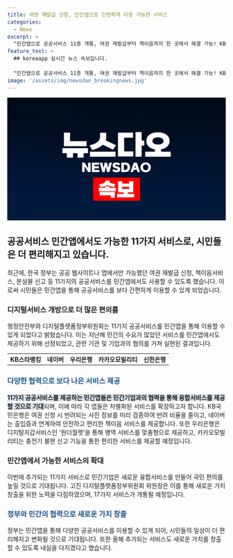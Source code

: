 ```yaml
---
title: 여권 재발급 신청, 민간앱으로 간편하게 이용 가능한 서비스
categories:
  - News
excerpt: >
  "민간앱으로 공공서비스 11종 개통, 여권 재발급부터 책이음까지 한 곳에서 해결 가능! KB스타뱅킹, 네이버, 카카오T 등 유명 앱에서 이용 가능해진 서비스에 국민들의 기대가 높아지고 있다. 정부의 노력으로 민·관의 협력을 통해 새로운 가치를 창출하는 디지털플랫폼정부의 주요 성과로 평가되고 있으며, 이에 대한 향후 기대도 높아지고 있다."
feature_text: >
  ## koreaapp 실시간 뉴스 속보입니다.

  "민간앱으로 공공서비스 11종 개통, 여권 재발급부터 책이음까지 한 곳에서 해결 가능! KB스타뱅킹, 네이버, 카카오T 등 유명 앱에서 이용 가능해진 서비스에 국민들의 기대가 높아지고 있다. 정부의 노력으로 민·관의 협력을 통해 새로운 가치를 창출하는 디지털플랫폼정부의 주요 성과로 평가되고 있으며, 이에 대한 향후 기대도 높아지고 있다."
image: '/assets/img/newsdao_breakingnews.jpg'
---
```


<p><img src="/assets/img/newsdao_breakingnews.jpg" alt="koreaapp 속보" /></p>

<h2 data-ke-size="size26">공공서비스 민간앱에서도 가능한 11가지 서비스로, 시민들은 더 편리해지고 있습니다.</h2>

<p data-ke-size="size16">최근에, 한국 정부는 공공 웹사이트나 앱에서만 가능했던 여권 재발급 신청, 책이음서비스, 분실물 신고 등 11가지의 공공서비스를 민간앱에서도 사용할 수 있도록 했습니다. 이로써 시민들은 민간앱을 통해 공공서비스를 보다 간편하게 이용할 수 있게 되었습니다.</p>

<h3>디지털서비스 개방으로 더 많은 편의를</h3>

<p data-ke-size="size16">행정안전부와 디지털플랫폼정부위원회는 11가지 공공서비스를 민간앱을 통해 이용할 수 있게 되었다고 밝혔습니다. 이는 지난해 민간의 수요가 많았던 서비스를 민간앱에서도 제공하기 위해 선정되었고, 관련 기관 및 기업과의 협의를 거쳐 실현된 결과입니다.</p>

<table>
  <tr>
    <td style="text-align: center; height: 17px;"><b>KB스타뱅킹</b></td>
    <td style="text-align: center; height: 17px;"><b>네이버</b></td>
    <td style="text-align: center; height: 17px;"><b>우리은행</b></td>
    <td style="text-align: center; height: 17px;"><b>카카오모빌리티</b></td>
    <td style="text-align: center; height: 17px;"><b>신한은행</b></td>
  </tr>
</table>

<h3><b><span style="color: #1a5490;">다양한 협력으로 보다 나은 서비스 제공</span></b></h3>

<p data-ke-size="size16"><b><span style="background-color: #21538527;">11가지 공공서비스를 제공하는 민간앱들은 민간기업과의 협력을 통해 융합서비스를 제공할 것으로 기대</span></b>되며, 이에 따라 각 앱들은 차별화된 서비스를 확장하고자 합니다. KB국민은행은 여권 신청 시 반려되는 사진 정보를 미리 검증하여 반려 비율을 줄이고, 네이버는 출입증과 연계하여 안전하고 편리한 책이음 서비스를 제공합니다. 또한 우리은행은 디지털지갑서비스인 ‘원더월렛’을 통해 병역 서비스를 맞춤형으로 제공하고, 카카오모빌리티는 충전기 불편 신고 기능을 통한 편리한 서비스를 제공할 예정입니다.</p>

<h3>민간앱에서 가능한 서비스의 확대</h3>

<p data-ke-size="size16">이번에 추가되는 11가지 서비스로 민간기업은 새로운 융합서비스를 만들어 국민 편의를 높일 것으로 기대됩니다. 고진 디지털플랫폼정부위원회 위원장은 이를 통해 새로운 가치 창출을 위한 노력을 다짐하였으며, 17가지 서비스가 개통될 예정입니다.</p>

<h3><b><span style="color: #1a5490;">정부와 민간의 협력으로 새로운 가치 창출</span></b></h3>

<p data-ke-size="size16">정부는 민간앱을 통해 다양한 공공서비스를 이용할 수 있게 되어, 시민들의 일상이 더 편리해지고 변화될 것으로 기대됩니다. 또한 올해 추가되는 서비스도 새로운 가치를 창출할 수 있도록 내실을 다지겠다고 했습니다.</p>

<p data-ke-size="size16">&nbsp;</p>


